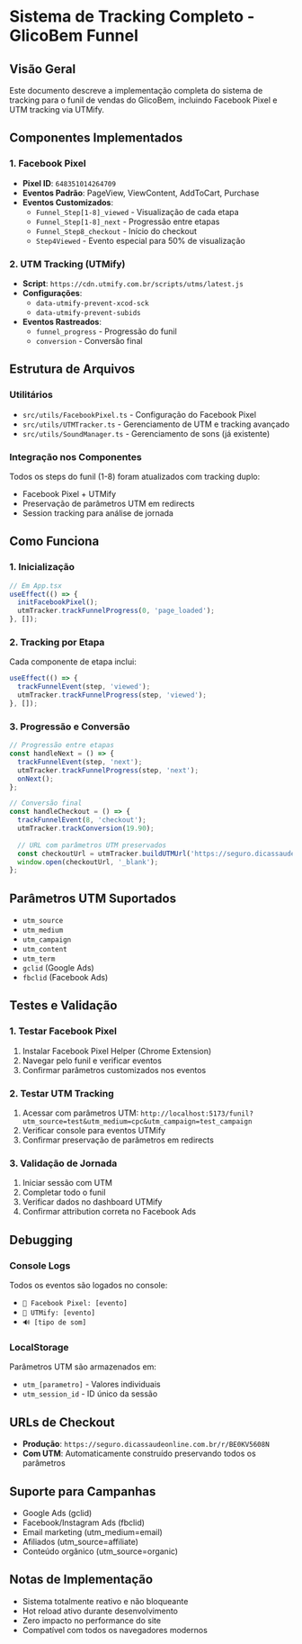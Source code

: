 # Sistema de Tracking Completo - GlicoBem Funnel

## Visão Geral
Este documento descreve a implementação completa do sistema de tracking para o funil de vendas do GlicoBem, incluindo Facebook Pixel e UTM tracking via UTMify.

## Componentes Implementados

### 1. Facebook Pixel
- **Pixel ID**: `648351014264709`
- **Eventos Padrão**: PageView, ViewContent, AddToCart, Purchase
- **Eventos Customizados**: 
  - `Funnel_Step[1-8]_viewed` - Visualização de cada etapa
  - `Funnel_Step[1-8]_next` - Progressão entre etapas
  - `Funnel_Step8_checkout` - Início do checkout
  - `Step4Viewed` - Evento especial para 50% de visualização

### 2. UTM Tracking (UTMify)
- **Script**: `https://cdn.utmify.com.br/scripts/utms/latest.js`
- **Configurações**:
  - `data-utmify-prevent-xcod-sck`
  - `data-utmify-prevent-subids`
- **Eventos Rastreados**:
  - `funnel_progress` - Progressão do funil
  - `conversion` - Conversão final

## Estrutura de Arquivos

### Utilitários
- `src/utils/FacebookPixel.ts` - Configuração do Facebook Pixel
- `src/utils/UTMTracker.ts` - Gerenciamento de UTM e tracking avançado
- `src/utils/SoundManager.ts` - Gerenciamento de sons (já existente)

### Integração nos Componentes
Todos os steps do funil (1-8) foram atualizados com tracking duplo:
- Facebook Pixel + UTMify
- Preservação de parâmetros UTM em redirects
- Session tracking para análise de jornada

## Como Funciona

### 1. Inicialização
```typescript
// Em App.tsx
useEffect(() => {
  initFacebookPixel();
  utmTracker.trackFunnelProgress(0, 'page_loaded');
}, []);
```

### 2. Tracking por Etapa
Cada componente de etapa inclui:
```typescript
useEffect(() => {
  trackFunnelEvent(step, 'viewed');
  utmTracker.trackFunnelProgress(step, 'viewed');
}, []);
```

### 3. Progressão e Conversão
```typescript
// Progressão entre etapas
const handleNext = () => {
  trackFunnelEvent(step, 'next');
  utmTracker.trackFunnelProgress(step, 'next');
  onNext();
};

// Conversão final
const handleCheckout = () => {
  trackFunnelEvent(8, 'checkout');
  utmTracker.trackConversion(19.90);
  
  // URL com parâmetros UTM preservados
  const checkoutUrl = utmTracker.buildUTMUrl('https://seguro.dicassaudeonline.com.br/r/BE0KV5608N');
  window.open(checkoutUrl, '_blank');
};
```

## Parâmetros UTM Suportados
- `utm_source`
- `utm_medium`
- `utm_campaign`
- `utm_content`
- `utm_term`
- `gclid` (Google Ads)
- `fbclid` (Facebook Ads)

## Testes e Validação

### 1. Testar Facebook Pixel
1. Instalar Facebook Pixel Helper (Chrome Extension)
2. Navegar pelo funil e verificar eventos
3. Confirmar parâmetros customizados nos eventos

### 2. Testar UTM Tracking
1. Acessar com parâmetros UTM:
   `http://localhost:5173/funil?utm_source=test&utm_medium=cpc&utm_campaign=test_campaign`
2. Verificar console para eventos UTMify
3. Confirmar preservação de parâmetros em redirects

### 3. Validação de Jornada
1. Iniciar sessão com UTM
2. Completar todo o funil
3. Verificar dados no dashboard UTMify
4. Confirmar attribution correta no Facebook Ads

## Debugging

### Console Logs
Todos os eventos são logados no console:
- `🎯 Facebook Pixel: [evento]`
- `🎯 UTMify: [evento]`
- `🔊 [tipo de som]`

### LocalStorage
Parâmetros UTM são armazenados em:
- `utm_[parametro]` - Valores individuais
- `utm_session_id` - ID único da sessão

## URLs de Checkout
- **Produção**: `https://seguro.dicassaudeonline.com.br/r/BE0KV5608N`
- **Com UTM**: Automaticamente construído preservando todos os parâmetros

## Suporte para Campanhas
- Google Ads (gclid)
- Facebook/Instagram Ads (fbclid)
- Email marketing (utm_medium=email)
- Afiliados (utm_source=affiliate)
- Conteúdo orgânico (utm_source=organic)

## Notas de Implementação
- Sistema totalmente reativo e não bloqueante
- Hot reload ativo durante desenvolvimento
- Zero impacto no performance do site
- Compatível com todos os navegadores modernos